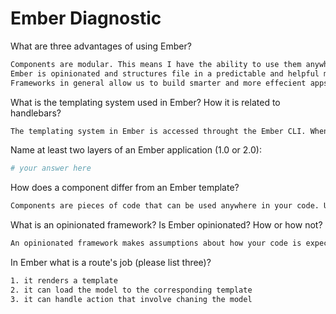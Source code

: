 # Ember Diagnostic

What are three advantages of using Ember?

```sh
Components are modular. This means I have the ability to use them anywhere in my code even in different view states.
Ember is opinionated and structures file in a predictable and helpful manor.
Frameworks in general allow us to build smarter and more effecient apps.

```

What is the templating system used in Ember? How it is related to
handlebars?

```sh
The templating system in Ember is accessed throught the Ember CLI. When a new route is created with a route.js and a template.hbs file that corresponds with it. the handlebars template is what renders that routes viewstate
```

Name at least two layers of an Ember application (1.0 or 2.0):

```sh
# your answer here
```

How does a component differ from an Ember template?

```sh
Components are pieces of code that can be used anywhere in your code. Unlike the ember template, which I believe is only accessible via its route.
```

What is an opinionated framework? Is Ember opinionated? How or how not?

```sh
An opinionated framework makes assumptions about how your code is expected to be structured. Ember is opinionated in the way that the files are structured, but still allows flexibilty in the code. Where as Rails is MORE opinionated and straying from the regular stucture is more difficult.
```

In Ember what is a route's job (please list three)?

```sh
1. it renders a template
2. it can load the model to the corresponding template
3. it can handle action that involve chaning the model
```
